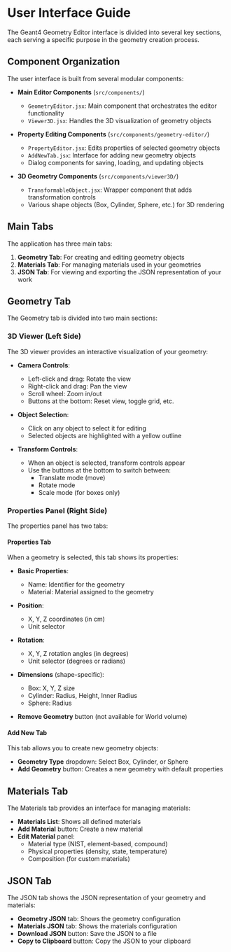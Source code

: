 # User Interface Guide

The Geant4 Geometry Editor interface is divided into several key sections, each serving a specific purpose in the geometry creation process.

## Component Organization

The user interface is built from several modular components:

- **Main Editor Components** (`src/components/`)
  - `GeometryEditor.jsx`: Main component that orchestrates the editor functionality
  - `Viewer3D.jsx`: Handles the 3D visualization of geometry objects

- **Property Editing Components** (`src/components/geometry-editor/`)
  - `PropertyEditor.jsx`: Edits properties of selected geometry objects
  - `AddNewTab.jsx`: Interface for adding new geometry objects
  - Dialog components for saving, loading, and updating objects

- **3D Geometry Components** (`src/components/viewer3D/`)
  - `TransformableObject.jsx`: Wrapper component that adds transformation controls
  - Various shape objects (Box, Cylinder, Sphere, etc.) for 3D rendering

## Main Tabs

The application has three main tabs:

1. **Geometry Tab**: For creating and editing geometry objects
2. **Materials Tab**: For managing materials used in your geometries
3. **JSON Tab**: For viewing and exporting the JSON representation of your work

## Geometry Tab

The Geometry tab is divided into two main sections:

### 3D Viewer (Left Side)

The 3D viewer provides an interactive visualization of your geometry:

- **Camera Controls**:
  - Left-click and drag: Rotate the view
  - Right-click and drag: Pan the view
  - Scroll wheel: Zoom in/out
  - Buttons at the bottom: Reset view, toggle grid, etc.

- **Object Selection**:
  - Click on any object to select it for editing
  - Selected objects are highlighted with a yellow outline

- **Transform Controls**:
  - When an object is selected, transform controls appear
  - Use the buttons at the bottom to switch between:
    - Translate mode (move)
    - Rotate mode
    - Scale mode (for boxes only)

### Properties Panel (Right Side)

The properties panel has two tabs:

#### Properties Tab

When a geometry is selected, this tab shows its properties:

- **Basic Properties**:
  - Name: Identifier for the geometry
  - Material: Material assigned to the geometry

- **Position**:
  - X, Y, Z coordinates (in cm)
  - Unit selector

- **Rotation**:
  - X, Y, Z rotation angles (in degrees)
  - Unit selector (degrees or radians)

- **Dimensions** (shape-specific):
  - Box: X, Y, Z size
  - Cylinder: Radius, Height, Inner Radius
  - Sphere: Radius

- **Remove Geometry** button (not available for World volume)

#### Add New Tab

This tab allows you to create new geometry objects:

- **Geometry Type** dropdown: Select Box, Cylinder, or Sphere
- **Add Geometry** button: Creates a new geometry with default properties

## Materials Tab

The Materials tab provides an interface for managing materials:

- **Materials List**: Shows all defined materials
- **Add Material** button: Create a new material
- **Edit Material** panel:
  - Material type (NIST, element-based, compound)
  - Physical properties (density, state, temperature)
  - Composition (for custom materials)

## JSON Tab

The JSON tab shows the JSON representation of your geometry and materials:

- **Geometry JSON** tab: Shows the geometry configuration
- **Materials JSON** tab: Shows the materials configuration
- **Download JSON** button: Save the JSON to a file
- **Copy to Clipboard** button: Copy the JSON to your clipboard
